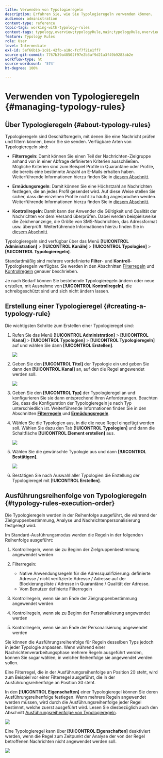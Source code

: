 ```yaml
---
title: Verwenden von Typologieregeln
description: Erfahren Sie, wie Sie Typologieregeln verwenden können.
audience: administration
content-type: reference
topic-tags: working-with-typology-rules
context-tags: typology,overview;typologyRule,main;typologyRule,overview
feature: Typology Rules
role: User
level: Intermediate
exl-id: 5ef66b1b-1c81-42fb-a18c-fcf7f21e1ff7
source-git-commit: 7767b39a48502f97e2b3af9d21a3f49b9283ab2e
workflow-type: ht
source-wordcount: '574'
ht-degree: 100%

---
```


# Verwenden von Typologieregeln {#managing-typology-rules}

## Über Typologieregeln {#about-typology-rules}

Typologieregeln sind Geschäftsregeln, mit denen Sie eine Nachricht prüfen und filtern können, bevor Sie sie senden. Verfügbare Arten von Typologieregeln sind:

* **Filterregeln**: Damit können Sie einen Teil der Nachrichten-Zielgruppe anhand von in einer Abfrage definierten Kriterien ausschließen. Mögliche Kriterien sind zum Beispiel Profile in Quarantäne oder Profile, die bereits eine bestimmte Anzahl an E-Mails erhalten haben. Weiterführende Informationen hierzu finden Sie in [diesem Abschnitt](../../sending/using/filtering-rules.md).

* **Ermüdungsregeln**: Damit können Sie eine Höchstzahl an Nachrichten festlegen, die an jedes Profil gesendet wird. Auf diese Weise stellen Sie sicher, dass die einzelnen Profile nicht zu häufig angesprochen werden. Weiterführende Informationen hierzu finden Sie in [diesem Abschnitt](../../sending/using/fatigue-rules.md).

* **Kontrollregeln**: Damit kann der Anwender die Gültigkeit und Qualität der Nachrichten vor dem Versand überprüfen. Dabei werden beispielsweise die Zeichenanzeige, die Größe von SMS-Nachrichten, das Adressformat usw. überprüft. Weiterführende Informationen hierzu finden Sie in [diesem Abschnitt](../../sending/using/control-rules.md).

Typologieregeln sind verfügbar über das Menü **[!UICONTROL Administration]** > **[!UICONTROL Kanäle]** > **[!UICONTROL Typologien]** > **[!UICONTROL Typologieregeln]**.

Standardmäßig sind mehrere vordefinierte **Filter**- und **Kontroll**-Typologieregeln verfügbar. Sie werden in den Abschnitten [Filterregeln](../../sending/using/filtering-rules.md) und [Kontrollregeln](../../sending/using/control-rules.md) genauer beschrieben.

Je nach Bedarf können Sie bestehende Typologieregeln ändern oder neue erstellen, mit Ausnahme von **[!UICONTROL Kontrollregeln]**, die schreibgeschützt sind und sich nicht ändern lassen.

## Erstellung einer Typologieregel {#creating-a-typology-rule}

Die wichtigsten Schritte zum Erstellen einer Typologieregel sind:

1. Rufen Sie das Menü **[!UICONTROL Administration]** > **[!UICONTROL Kanal]** > **[!UICONTROL Typologien]** > **[!UICONTROL Typologieregeln]** auf und wählen Sie dann **[!UICONTROL Erstellen]**.

   ![](assets/typology_create-rule.png)

1. Geben Sie den **[!UICONTROL Titel]** der Typologie ein und geben Sie dann den **[!UICONTROL Kanal]** an, auf den die Regel angewendet werden soll.

   ![](assets/typology-rule-label.png)

1. Geben Sie den **[!UICONTROL Typ]** der Typologieregel an und konfigurieren Sie sie dann entsprechend Ihren Anforderungen. Beachten Sie, dass die Konfiguration der Typologieregeln je nach Typ unterschiedlich ist. Weiterführende Informationen finden Sie in den Abschnitten **[Filterregeln](../../sending/using/filtering-rules.md)** und **[Ermüdungsregeln](../../sending/using/fatigue-rules.md)**.

1. Wählen Sie die Typologien aus, in die die neue Regel eingefügt werden soll. Wählen Sie dazu den Tab **[!UICONTROL Typologien]** und dann die Schaltfläche **[!UICONTROL Element erstellen]** aus.

   ![](assets/typology-typologies-tab.png)

1. Wählen Sie die gewünschte Typologie aus und dann **[!UICONTROL Bestätigen]**.

   ![](assets/typology-link.png)

1. Bestätigen Sie nach Auswahl aller Typologien die Erstellung der Typologieregel mit **[!UICONTROL Erstellen]**.

## Ausführungsreihenfolge von Typologieregeln        {#typology-rules-execution-order}

Die Typologieregeln werden in der Reihenfolge ausgeführt, die während der Zielgruppenbestimmung, Analyse und Nachrichtenpersonalisierung festgelegt wird.

Im Standard-Ausführungsmodus werden die Regeln in der folgenden Reihenfolge ausgeführt:

1. Kontrollregeln, wenn sie zu Beginn der Zielgruppenbestimmung angewendet werden
1. Filterregeln:

   * Native Anwendungsregeln für die Adressqualifizierung: definierte Adresse / nicht verifizierte Adresse / Adresse auf der Blockierungsliste / Adresse in Quarantäne / Qualität der Adresse.
   * Vom Benutzer definierte Filterregeln

1. Kontrollregeln, wenn sie am Ende der Zielgruppenbestimmung angewendet werden
1. Kontrollregeln, wenn sie zu Beginn der Personalisierung angewendet werden
1. Kontrollregeln, wenn sie am Ende der Personalisierung angewendet werden

Sie können die Ausführungsreihenfolge für Regeln desselben Typs jedoch in jeder Typologie anpassen. Wenn während einer Nachrichtenverarbeitungsphase mehrere Regeln ausgeführt werden, können Sie sogar wählen, in welcher Reihenfolge sie angewendet werden sollen.

Eine Filterregel, die in der Ausführungsreihenfolge an Position 20 steht, wird zum Beispiel vor einer Filterregel ausgeführt, die in der Ausführungsreihenfolge an Position 30 steht.

In den **[!UICONTROL Eigenschaften]** einer Typologieregel können Sie deren Ausführungsreihenfolge festlegen. Wenn mehrere Regeln angewendet werden müssen, wird durch die Ausführungsreihenfolge jeder Regel bestimmt, welche zuerst ausgeführt wird. Lesen Sie diesbezüglich auch den Abschnitt [Ausführungsreihenfolge von Typologieregeln](#typology-rules-execution-order).

![](assets/typology_rule-active.png)

Eine Typologieregel kann über **[!UICONTROL Eigenschaften]** deaktiviert werden, wenn die Regel zum Zeitpunkt der Analyse der von der Regel betroffenen Nachrichten nicht angewendet werden soll.

![](assets/typology_rule-order.png)
